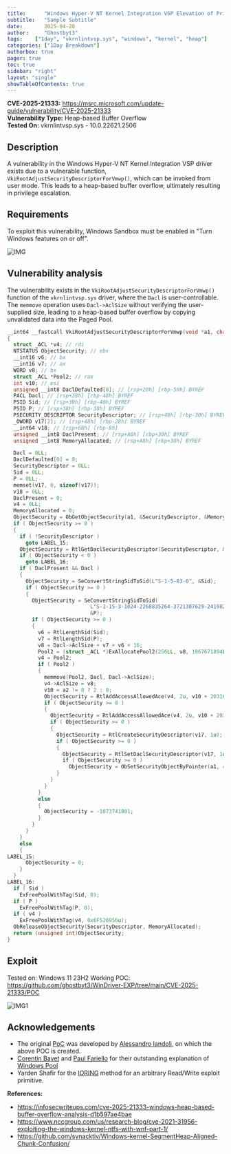 ```yaml
---
title:      "Windows Hyper-V NT Kernel Integration VSP Elevation of Privilege Vulnerabilitys"
subtitle:   "Sample Subtitle"
date:       2025-04-28
author:     "Ghostbyt3"
tags:    ["1day", "vkrnlintvsp.sys", "windows", "kernel", "heap"]
categories: ["1Day Breakdown"]
authorbox: true
pager: true
toc: true
sidebar: "right"
layout: "single"
showTableOfContents: true
---
```


**CVE-2025-21333:** https://msrc.microsoft.com/update-guide/vulnerability/CVE-2025-21333  
**Vulnerability Type:** Heap-based Buffer Overflow  
**Tested On:** vkrnlintvsp.sys - 10.0.22621.2506  

## Description

A vulnerability in the Windows Hyper-V NT Kernel Integration VSP driver exists due to a vulnerable function, `VkiRootAdjustSecurityDescriptorForVmwp()`, which can be invoked from user mode. This leads to a heap-based buffer overflow, ultimately resulting in privilege escalation.

## Requirements

To exploit this vulnerability, Windows Sandbox must be enabled in "Turn Windows features on or off". 

![IMG](/img/cve-2025-21333/img.png)

## Vulnerability analysis

The vulnerability exists in the `VkiRootAdjustSecurityDescriptorForVmwp()` function of the `vkrnlintvsp.sys` driver, where the `Dacl` is user-controllable. The `memmove` operation uses `Dacl->AclSize` without verifying the user-supplied size, leading to a heap-based buffer overflow by copying unvalidated data into the Paged Pool.

```c++
__int64 __fastcall VkiRootAdjustSecurityDescriptorForVmwp(void *a1, char a2)
{
  struct _ACL *v4; // rdi
  NTSTATUS ObjectSecurity; // ebx
  __int16 v6; // bx
  __int16 v7; // ax
  WORD v8; // bx
  struct _ACL *Pool2; // rax
  int v10; // esi
  unsigned __int8 DaclDefaulted[8]; // [rsp+20h] [rbp-50h] BYREF
  PACL Dacl; // [rsp+28h] [rbp-48h] BYREF
  PSID Sid; // [rsp+30h] [rbp-40h] BYREF
  PSID P; // [rsp+38h] [rbp-38h] BYREF
  PSECURITY_DESCRIPTOR SecurityDescriptor; // [rsp+40h] [rbp-30h] BYREF
  _OWORD v17[2]; // [rsp+48h] [rbp-28h] BYREF
  __int64 v18; // [rsp+68h] [rbp-8h]
  unsigned __int8 DaclPresent; // [rsp+A0h] [rbp+30h] BYREF
  unsigned __int8 MemoryAllocated; // [rsp+A8h] [rbp+38h] BYREF

  Dacl = 0LL;
  DaclDefaulted[0] = 0;
  SecurityDescriptor = 0LL;
  Sid = 0LL;
  P = 0LL;
  memset(v17, 0, sizeof(v17));
  v18 = 0LL;
  DaclPresent = 0;
  v4 = 0LL;
  MemoryAllocated = 0;
  ObjectSecurity = ObGetObjectSecurity(a1, &SecurityDescriptor, &MemoryAllocated);
  if ( ObjectSecurity >= 0 )
  {
    if ( !SecurityDescriptor )
      goto LABEL_15;
    ObjectSecurity = RtlGetDaclSecurityDescriptor(SecurityDescriptor, &DaclPresent, &Dacl, DaclDefaulted);
    if ( ObjectSecurity < 0 )
      goto LABEL_16;
    if ( DaclPresent && Dacl )
    {
      ObjectSecurity = SeConvertStringSidToSid(L"S-1-5-83-0", &Sid);
      if ( ObjectSecurity >= 0 )
      {
        ObjectSecurity = SeConvertStringSidToSid(
                           L"S-1-15-3-1024-2268835264-3721307629-241982045-173645152-1490879176-104643441-2915960892-1612460704",
                           &P);
        if ( ObjectSecurity >= 0 )
        {
          v6 = RtlLengthSid(Sid);
          v7 = RtlLengthSid(P);
          v8 = Dacl->AclSize + v7 + v6 + 16;
          Pool2 = (struct _ACL *)ExAllocatePool2(256LL, v8, 1867671894LL);
          v4 = Pool2;
          if ( Pool2 )
          {
            memmove(Pool2, Dacl, Dacl->AclSize);
            v4->AclSize = v8;
            v10 = a2 != 0 ? 2 : 0;
            ObjectSecurity = RtlAddAccessAllowedAce(v4, 2u, v10 + 2031617, Sid);
            if ( ObjectSecurity >= 0 )
            {
              ObjectSecurity = RtlAddAccessAllowedAce(v4, 2u, v10 + 2031617, P);
              if ( ObjectSecurity >= 0 )
              {
                ObjectSecurity = RtlCreateSecurityDescriptor(v17, 1u);
                if ( ObjectSecurity >= 0 )
                {
                  ObjectSecurity = RtlSetDaclSecurityDescriptor(v17, 1u, v4, 0);
                  if ( ObjectSecurity >= 0 )
                    ObjectSecurity = ObSetSecurityObjectByPointer(a1, 4LL, v17);
                }
              }
            }
          }
          else
          {
            ObjectSecurity = -1073741801;
          }
        }
      }
    }
    else
    {
LABEL_15:
      ObjectSecurity = 0;
    }
  }
LABEL_16:
  if ( Sid )
    ExFreePoolWithTag(Sid, 0);
  if ( P )
    ExFreePoolWithTag(P, 0);
  if ( v4 )
    ExFreePoolWithTag(v4, 0x6F526956u);
  ObReleaseObjectSecurity(SecurityDescriptor, MemoryAllocated);
  return (unsigned int)ObjectSecurity;
}
```

## Exploit

Tested on: Windows 11 23H2
Working POC: https://github.com/ghostbyt3/WinDriver-EXP/tree/main/CVE-2025-21333/POC

![IMG1](/img/cve-2025-21333/img1.png)

## Acknowledgements

- The original [PoC](https://github.com/MrAle98/CVE-2025-21333-POC) was developed by [Alessandro Iandoli](https://x.com/MrAle_98), on which the above POC is created.
- [Corentin Bayet](https://x.com/onlytheduck) and [Paul Fariello](https://x.com/paulfariello) for their outstanding explanation of [Windows Pool](https://www.sstic.org/media/SSTIC2020/SSTIC-actes/pool_overflow_exploitation_since_windows_10_19h1/SSTIC2020-Article-pool_overflow_exploitation_since_windows_10_19h1-bayet_fariello.pdf)
- Yarden Shafir for the [IORING](https://windows-internals.com/one-i-o-ring-to-rule-them-all-a-full-read-write-exploit-primitive-on-windows-11/) method for an arbitrary Read/Write exploit primitive. 


**References:**

- https://infosecwriteups.com/cve-2025-21333-windows-heap-based-buffer-overflow-analysis-d1b597ae4bae
- https://www.nccgroup.com/us/research-blog/cve-2021-31956-exploiting-the-windows-kernel-ntfs-with-wnf-part-1/
- https://github.com/synacktiv/Windows-kernel-SegmentHeap-Aligned-Chunk-Confusion/